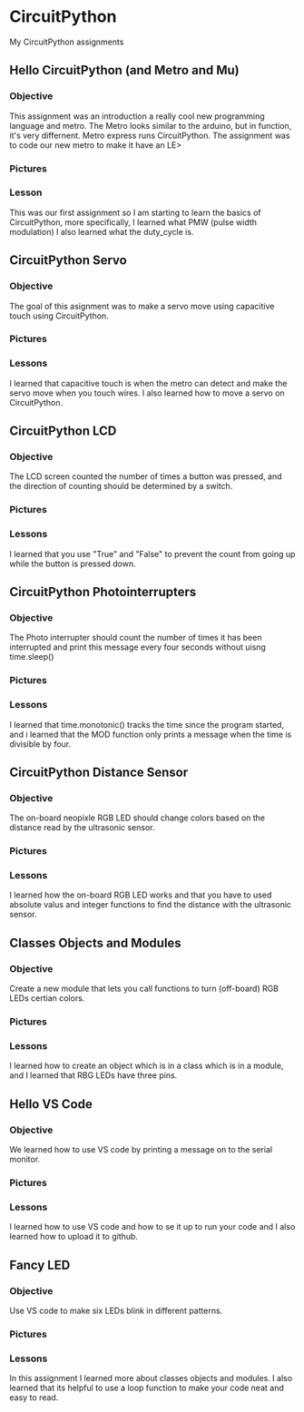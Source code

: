 # CircuitPython
My CircuitPython assignments
## Hello CircuitPython (and Metro and Mu)
### Objective
This assignment was an introduction a really cool new programming language and metro. The Metro looks similar to the arduino, but in function, it's very differnent. Metro express runs CircuitPython. The assignment was to code our new metro to make it have an LE>
### Pictures
### Lesson
This was our first assignment so I am starting to learn the basics of CircuitPython, more specifically, I learned what PMW (pulse width modulation) I also learned what the duty_cycle is.
## CircuitPython Servo
### Objective
The goal of this asignment was to make a servo move using capacitive touch using CircuitPython.
### Pictures
### Lessons
I learned that capacitive touch is when the metro can detect and make the servo move when you touch wires. I also learned how to move a servo on CircuitPython.
## CircuitPython LCD
### Objective
The LCD screen counted the number of times a button was pressed, and the direction of counting should be determined by a switch.
### Pictures
### Lessons
I learned that you use "True" and "False" to prevent the count from going up while the button is pressed down.
## CircuitPython Photointerrupters
### Objective
The Photo interrupter should count the number of times it has been interrupted and print this message every four seconds without uisng time.sleep()
### Pictures
### Lessons
I learned that time.monotonic() tracks the time since the program started, and i learned that the MOD function only prints a message when the time is divisible by four.
## CircuitPython Distance Sensor
### Objective
The on-board neopixle RGB LED should change colors based on the distance read by the ultrasonic sensor.
### Pictures
### Lessons
I learned how the on-board RGB LED works and that you have to used absolute valus and integer functions to find the distance with the ultrasonic sensor.
## Classes Objects and Modules
### Objective
Create a new module that lets you call functions to turn (off-board) RGB LEDs certian colors.
### Pictures
### Lessons
I learned how to create an object which is in a class which is in a module, and I learned that RBG LEDs have three pins.
## Hello VS Code
### Objective
We learned how to use VS code by printing a message on to the serial monitor.
### Pictures
### Lessons
I learned how to use VS code and how to se it up to run your code and I also learned how to upload it to github.
## Fancy LED
### Objective
Use VS code to make six LEDs blink in different patterns.
### Pictures
### Lessons
In this assignment I learned more about classes objects and modules. I also learned that its helpful to use a loop function to make your code neat and easy to read.

